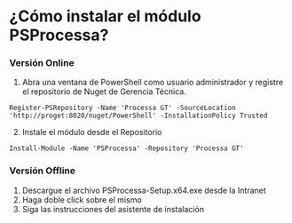 # ¿Cómo instalar el módulo PSProcessa?

### Versión Online

1. Abra una ventana de PowerShell como usuario administrador y registre el repositorio de Nuget de Gerencia Técnica.

```
Register-PSRepository -Name 'Processa GT' -SourceLocation 'http://proget:8020/nuget/PowerShell' -InstallationPolicy Trusted
```


2. Instale el módulo desde el Repositorio

```
Install-Module -Name 'PSProcessa' -Repository 'Processa GT'
```

### Versión Offline

1. Descargue el archivo PSProcessa-Setup.x64.exe desde la Intranet
2. Haga doble click sobre el mismo
3. Siga las instrucciones del asistente de instalación
